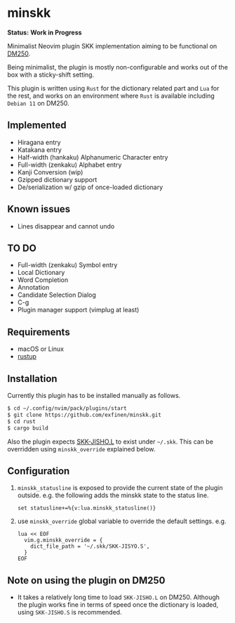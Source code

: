 # minskk

**Status:** **Work in Progress**

Minimalist Neovim plugin SKK implementation aiming to be functional on [DM250](https://www.kingjim.co.jp/pomera/dm250/).

Being minimalist, the plugin is mostly non-configurable and works out of the box with a sticky-shift setting.

This plugin is written using `Rust` for the dictionary related part and `Lua` for the rest, and works on an environment where `Rust` is available including `Debian 11` on DM250.

## Implemented
- Hiragana entry
- Katakana entry
- Half-width (hankaku) Alphanumeric Character entry
- Full-width (zenkaku) Alphabet entry
- Kanji Conversion (wip)
- Gzipped dictionary support
- De/serialization w/ gzip of once-loaded dictionary

## Known issues
- Lines disappear and cannot undo

## TO DO
- Full-width (zenkaku) Symbol entry
- Local Dictionary
- Word Completion
- Annotation
- Candidate Selection Dialog
- C-g
- Plugin manager support (vimplug at least)

## Requirements
- macOS or Linux
- [rustup](https://rustup.rs/)

## Installation
Currently this plugin has to be installed manually as follows.

```bash
$ cd ~/.config/nvim/pack/plugins/start
$ git clone https://github.com/exfinen/minskk.git
$ cd rust
$ cargo build
```

Also the plugin expects [SKK-JISHO.L](http://openlab.jp/skk/dic/SKK-JISYO.L.gz) to exist under `~/.skk`. This can be overridden using `minskk_override` explained below.

## Configuration
1. `minskk_statusline` is exposed to provide the current state of the plugin outside. e.g. the following adds the minskk state to the status line.

   ```vim
   set statusline+=%{v:lua.minskk_statusline()}
   ```

2. use `minskk_override` global variable to override the default settings. e.g. 

   ```vim
   lua << EOF
     vim.g.minskk_override = {
       dict_file_path = '~/.skk/SKK-JISYO.S',
     }
   EOF
   ```

## Note on using the plugin on DM250
- It takes a relatively long time to load `SKK-JISHO.L` on DM250. Although the plugin works fine in terms of speed once the dictionary is loaded, using `SKK-JISHO.S` is recommended.
